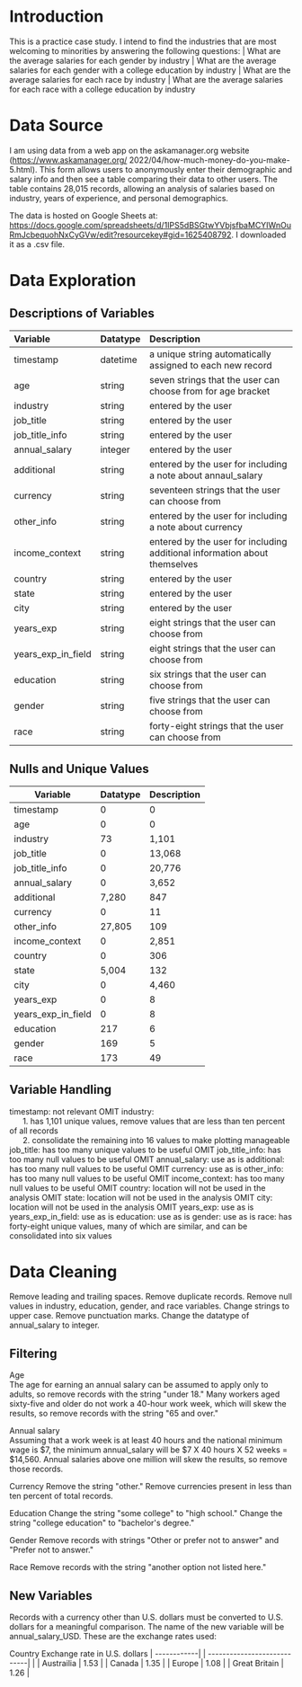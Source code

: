 # Introduction
This is a practice case study. I intend to find the industries that are most welcoming to minorities by answering the following questions:
| What are the average salaries for each gender by industry
| What are the average salaries for each gender with a college education by industry 
| What are the average salaries for each race by industry
| What are the average salaries for each race with a college education by industry 


# Data Source
I am using data from a web app on the askamanager.org website (https://www.askamanager.org/ 2022/04/how-much-money-do-you-make-5.html). This form allows users to anonymously enter their demographic and salary info and then see a table comparing their data to other users. The table contains 28,015 records, allowing an analysis of salaries based on industry, years of experience, and personal demographics.

The data is hosted on Google Sheets at: https://docs.google.com/spreadsheets/d/1IPS5dBSGtwYVbjsfbaMCYIWnOuRmJcbequohNxCyGVw/edit?resourcekey#gid=1625408792. I downloaded it as a .csv file.


# Data Exploration
## Descriptions of Variables
| Variable           | Datatype | Description |
| :---               | :---     | :--- |
| timestamp          | datetime | a unique string automatically assigned to each new record
| age                | string   | seven strings that the user can choose from for age bracket
| industry           | string   | entered by the user
| job_title          | string   | entered by the user
| job_title_info     | string   | entered by the user
| annual_salary      | integer  | entered by the user
| additional         | string   | entered by the user for including a note about annaul_salary
| currency           | string   | seventeen strings that the user can choose from 
| other_info         | string   | entered by the user for including a note about currency
| income_context     | string   | entered by the user for including additional information about themselves
| country            | string   | entered by the user
| state              | string   | entered by the user
| city               | string   | entered by the user
| years_exp          | string   | eight strings that the user can choose from
| years_exp_in_field | string   | eight strings that the user can choose from
| education          | string   |  six strings that the user can choose from
| gender             | string   |  five strings that the user can choose from
| race               | string   |  forty-eight strings that the user can choose from

## Nulls and Unique Values
| Variable           | Datatype | Description  |
|--------------------|----------|--------------|
| timestamp          | 0        | 0            |
| age                | 0        | 0            |
| industry           | 73       | 1,101        |
| job_title          | 0        | 13,068       |
| job_title_info     | 0        | 20,776       |
| annual_salary      | 0        | 3,652        |
| additional         | 7,280    | 847          |
| currency           | 0        | 11           |
| other_info         | 27,805   | 109          |
| income_context     | 0        | 2,851        |
| country            | 0        | 306          |
| state              | 5,004    | 132          |
| city               | 0        | 4,460        |
| years_exp          | 0        | 8            |
| years_exp_in_field | 0        | 8            |
| education          | 217      | 6            |
| gender             | 169      | 5            |
| race               | 173      | 49           |

## Variable Handling
timestamp: not relevant OMIT
industry:   
&nbsp;&nbsp;&nbsp;&nbsp;&nbsp;&nbsp;1. has 1,101 unique values, remove values that are less than ten percent of all records  
&nbsp;&nbsp;&nbsp;&nbsp;&nbsp;&nbsp;2. consolidate the remaining into 16 values to make plotting manageable
job_title: has too many unique values to be useful OMIT
job_title_info: has too many null values to be useful OMIT
annual_salary: use as is
additional: has too many null values to be useful OMIT
currency: use as is
other_info: has too many null values to be useful OMIT
income_context: has too many null values to be useful OMIT
country: location will not be used in the analysis OMIT
state: location will not be used in the analysis OMIT
city: location will not be used in the analysis OMIT
years_exp: use as is
years_exp_in_field:  use as is
education:  use as is
gender:  use as is
race: has forty-eight unique values, many of which are similar, and can be consolidated into six values

# Data Cleaning
Remove leading and trailing spaces.
Remove duplicate records.
Remove null values in industry, education, gender, and race variables.
Change strings to upper case.
Remove punctuation marks.
Change the datatype of annual_salary to integer.

## Filtering
Age  
The age for earning an annual salary can be assumed to apply only to adults, so remove records with the string "under 18."
Many workers aged sixty-five and older do not work a 40-hour work week, which will skew the results, so remove records with the string "65 and over."

Annual salary  
Assuming that a work week is at least 40 hours and the national minimum wage is $7, the minimum annual_salary will be  $7 X 40 hours X 52 weeks = $14,560.
Annual salaries above one million will skew the results, so remove those records.

Currency
Remove the string "other."
Remove currencies present in less than ten percent of total records.

Education 
Change the string "some college" to "high school."
Change the string "college education" to "bachelor's degree."

Gender 
Remove records with strings "Other or prefer not to answer" and "Prefer not to answer."

Race 
Remove records with the string "another option not listed here."


## New Variables
Records with a currency other than U.S. dollars must be converted to U.S. dollars for a meaningful comparison. The name of the new variable will be annual_salary_USD. These are the exchange rates used:

Country       Exchange rate in U.S. dollars |
------------| | ----------------------------| |
| Austrailia    | 1.53                          |
| Canada        | 1.35                          |
| Europe        | 1.08                          |
| Great Britain | 1.26                          |
